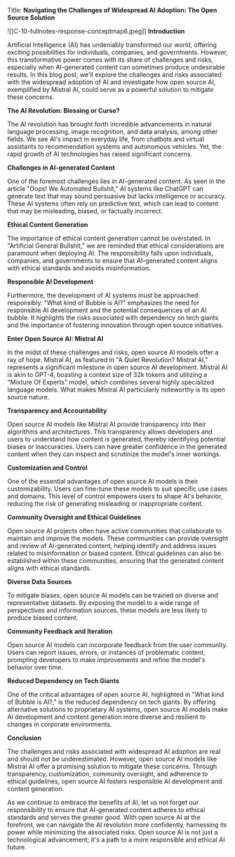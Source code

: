Title: **Navigating the Challenges of Widespread AI Adoption: The Open Source Solution**

![[C-10-fullnotes-response-conceptmap6.jpeg]]
**Introduction**

Artificial Intelligence (AI) has undeniably transformed our world, offering exciting possibilities for individuals, companies, and governments. However, this transformative power comes with its share of challenges and risks, especially when AI-generated content can sometimes produce undesirable results. In this blog post, we'll explore the challenges and risks associated with the widespread adoption of AI and investigate how open source AI, exemplified by Mistral AI, could serve as a powerful solution to mitigate these concerns.

**The AI Revolution: Blessing or Curse?**

The AI revolution has brought forth incredible advancements in natural language processing, image recognition, and data analysis, among other fields. We see AI's impact in everyday life, from chatbots and virtual assistants to recommendation systems and autonomous vehicles. Yet, the rapid growth of AI technologies has raised significant concerns.

**Challenges in AI-generated Content**

One of the foremost challenges lies in AI-generated content. As seen in the article "Oops! We Automated Bullshit," AI systems like ChatGPT can generate text that may sound persuasive but lacks intelligence or accuracy. These AI systems often rely on predictive text, which can lead to content that may be misleading, biased, or factually incorrect.

**Ethical Content Generation**

The importance of ethical content generation cannot be overstated. In "Artificial General Bullshit," we are reminded that ethical considerations are paramount when deploying AI. The responsibility falls upon individuals, companies, and governments to ensure that AI-generated content aligns with ethical standards and avoids misinformation.

**Responsible AI Development**

Furthermore, the development of AI systems must be approached responsibly. "What kind of Bubble is AI?" emphasizes the need for responsible AI development and the potential consequences of an AI bubble. It highlights the risks associated with dependency on tech giants and the importance of fostering innovation through open source initiatives.

**Enter Open Source AI: Mistral AI**

In the midst of these challenges and risks, open source AI models offer a ray of hope. Mistral AI, as featured in "A Quiet Revolution? Mistral AI," represents a significant milestone in open source AI development. Mistral AI is akin to GPT-4, boasting a context size of 32k tokens and utilizing a "Mixture Of Experts" model, which combines several highly specialized language models. What makes Mistral AI particularly noteworthy is its open source nature.

**Transparency and Accountability**

Open source AI models like Mistral AI provide transparency into their algorithms and architectures. This transparency allows developers and users to understand how content is generated, thereby identifying potential biases or inaccuracies. Users can have greater confidence in the generated content when they can inspect and scrutinize the model's inner workings.

**Customization and Control**

One of the essential advantages of open source AI models is their customizability. Users can fine-tune these models to suit specific use cases and domains. This level of control empowers users to shape AI's behavior, reducing the risk of generating misleading or inappropriate content.

**Community Oversight and Ethical Guidelines**

Open source AI projects often have active communities that collaborate to maintain and improve the models. These communities can provide oversight and review of AI-generated content, helping identify and address issues related to misinformation or biased content. Ethical guidelines can also be established within these communities, ensuring that the generated content aligns with ethical standards.

**Diverse Data Sources**

To mitigate biases, open source AI models can be trained on diverse and representative datasets. By exposing the model to a wide range of perspectives and information sources, these models are less likely to produce biased content.

**Community Feedback and Iteration**

Open source AI models can incorporate feedback from the user community. Users can report issues, errors, or instances of problematic content, prompting developers to make improvements and refine the model's behavior over time.

**Reduced Dependency on Tech Giants**

One of the critical advantages of open source AI, highlighted in "What kind of Bubble is AI?," is the reduced dependency on tech giants. By offering alternative solutions to proprietary AI systems, open source AI models make AI development and content generation more diverse and resilient to changes in corporate environments.

**Conclusion**

The challenges and risks associated with widespread AI adoption are real and should not be underestimated. However, open source AI models like Mistral AI offer a promising solution to mitigate these concerns. Through transparency, customization, community oversight, and adherence to ethical guidelines, open source AI fosters responsible AI development and content generation.

As we continue to embrace the benefits of AI, let us not forget our responsibility to ensure that AI-generated content adheres to ethical standards and serves the greater good. With open source AI at the forefront, we can navigate the AI revolution more confidently, harnessing its power while minimizing the associated risks. Open source AI is not just a technological advancement; it's a path to a more responsible and ethical AI future.